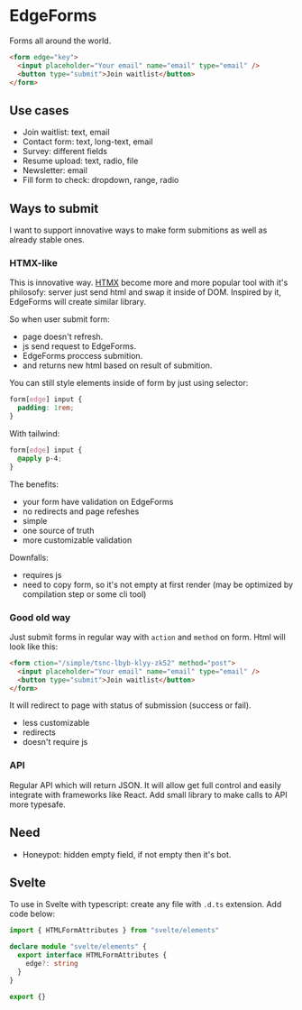 # EdgeForms

Forms all around the world.

```html
<form edge="key">
  <input placeholder="Your email" name="email" type="email" />
  <button type="submit">Join waitlist</button>
</form>
```

## Use cases

- Join waitlist: text, email
- Contact form: text, long-text, email
- Survey: different fields
- Resume upload: text, radio, file
- Newsletter: email
- Fill form to check: dropdown, range, radio

## Ways to submit

I want to support innovative ways to make form submitions as well as already stable ones.

### HTMX-like

This is innovative way. [HTMX](https://htmx.org/) become more and more popular tool with
it's philosofy: server just send html and swap it inside of DOM. Inspired by it, EdgeForms
will create similar library.

So when user submit form:

- page doesn't refresh.
- js send request to EdgeForms.
- EdgeForms proccess submition.
- and returns new html based on result of submition.

You can still style elements inside of form by just using selector:

```css
form[edge] input {
  padding: 1rem;
}
```

With tailwind:

```css
form[edge] input {
  @apply p-4;
}
```

The benefits:

- your form have validation on EdgeForms
- no redirects and page refeshes
- simple
- one source of truth
- more customizable validation

Downfalls:

- requires js
- need to copy form, so it's not empty at first render (may be optimized by compilation step or some cli tool)

### Good old way

Just submit forms in regular way with `action` and `method` on form. Html will look like this:

```html
<form ction="/simple/tsnc-lbyb-klyy-zk52" method="post">
  <input placeholder="Your email" name="email" type="email" />
  <button type="submit">Join waitlist</button>
</form>
```

It will redirect to page with status of submission (success or fail).

- less customizable
- redirects
- doesn't require js

### API

Regular API which will return JSON. It will allow get full control and easily integrate
with frameworks like React. Add small library to make calls to API more typesafe.

## Need

- Honeypot: hidden empty field, if not empty then it's bot.

## Svelte

To use in Svelte with typescript: create any file with `.d.ts` extension.
Add code below:

```ts
import { HTMLFormAttributes } from "svelte/elements"

declare module "svelte/elements" {
  export interface HTMLFormAttributes {
    edge?: string
  }
}

export {}
```
